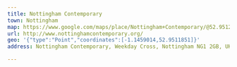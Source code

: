 ```yaml
---
title: Nottingham Contemporary
town: Nottingham
map: https://www.google.com/maps/place/Nottingham+Contemporary/@52.951217,-1.146097,17z/data=!3m1!4b1!4m2!3m1!1s0x4879c3d457b8654b:0x7b6f56fd6f8ffad6
url: http://www.nottinghamcontemporary.org/
geo: '{"type":"Point","coordinates":[-1.1459014,52.9511851]}'
address: Nottingham Contemporary, Weekday Cross, Nottingham NG1 2GB, UK

---
```



